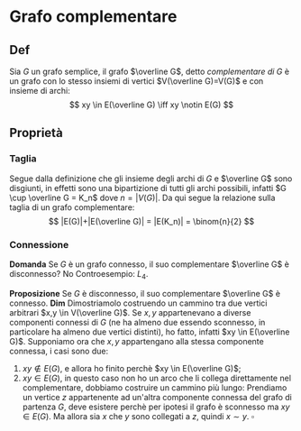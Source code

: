 # Grafo complementare

## Def 
Sia $G$ un grafo semplice, il grafo $\overline G$, detto *complementare di $G$* è un grafo con lo stesso insiemi di vertici $V(\overline G)=V(G)$ e con insieme di archi:
$$
xy \in E(\overline G) \iff xy \notin E(G)
$$

## Proprietà
### Taglia
Segue dalla definizione che gli insieme degli archi di $G$ e $\overline G$ sono disgiunti, in effetti sono una bipartizione di tutti gli archi possibili, infatti $G \cup \overline G = K_n$ dove $n = |V(G)|$. 
Da qui segue la relazione sulla taglia di un grafo complementare:
$$
|E(G)|+|E(\overline G)| = |E(K_n)| = \binom{n}{2}
$$
### Connessione
**Domanda** Se $G$ è un grafo connesso, il suo complementare $\overline G$ è disconnesso? No
Controesempio: $L_4$.

**Proposizione** Se $G$ è disconnesso, il suo complementare $\overline G$ è connesso.
**Dim**
Dimostriamolo costruendo un cammino tra due vertici arbitrari $x,y \in V(\overline G)$.
Se $x,y$ appartenevano a diverse componenti connessi di $G$ (ne ha almeno due essendo sconnesso, in particolare ha almeno due vertici distinti), ho fatto, infatti $xy \in E(\overline G)$. Supponiamo ora che $x,y$ appartengano alla stessa componente connessa, i casi sono due:
1. $xy \notin E(G)$, e allora ho finito perchè $xy \in E(\overline G)$;
2. $xy \in E(G)$, in questo caso non ho un arco che li collega direttamente nel complementare, dobbiamo costruire un cammino più lungo:
Prendiamo un vertice $z$ appartenente ad un'altra componente connessa del grafo di partenza $G$, deve esistere perchè per ipotesi il grafo è sconnesso ma $xy \in E(G)$. Ma allora sia $x$ che $y$ sono collegati a $z$, quindi $x\sim y$. $\square$



